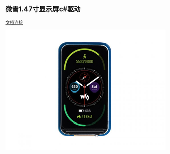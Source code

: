 ## 微雪1.47寸显示屏c#驱动

[文档连接](https://www.waveshare.net/wiki/1.47inch_LCD_Module#.E8.AF.B4.E6.98.8E)

![屏幕图片](/Images/720px-1.47inch-LCD-Module-1.jpg)